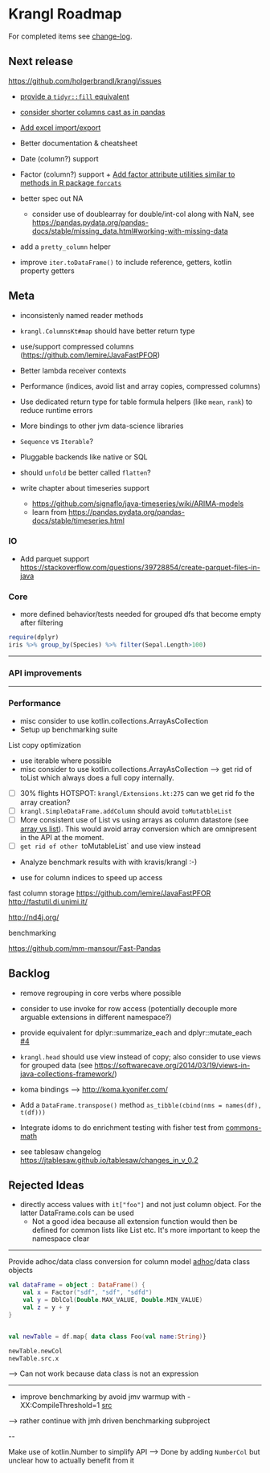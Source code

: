Krangl Roadmap
==============

For completed items see [change-log](../CHANGES.md).

## Next release

https://github.com/holgerbrandl/krangl/issues

* [provide a `tidyr::fill` equivalent](https://github.com/holgerbrandl/krangl/issues/61)
* [consider shorter columns cast as in pandas](https://github.com/holgerbrandl/krangl/issues/60)
* [Add excel import/export](https://github.com/holgerbrandl/krangl/issues/58)
* Better documentation & cheatsheet
* Date (column?) support
* Factor (column?) support + [Add factor attribute utilities similar to methods in R package `forcats`](https://github.com/holgerbrandl/krangl/issues/47)

* better spec out NA
    * consider use of doublearray for double/int-col along with NaN, see https://pandas.pydata.org/pandas-docs/stable/missing_data.html#working-with-missing-data
* add a `pretty_column` helper
* improve `iter.toDataFrame()` to include reference, getters, kotlin property getters

## Meta

* inconsistenly named reader methods
* `krangl.ColumnsKt#map` should have better return type
* use/support compressed columns (https://github.com/lemire/JavaFastPFOR)
* Better lambda receiver contexts
* Performance (indices, avoid list and array copies, compressed columns)
* Use dedicated return type for table formula helpers (like `mean`, `rank`) to reduce runtime errors
* More bindings to other jvm data-science libraries
* `Sequence` vs `Iterable`?
* Pluggable backends like native or SQL
* should `unfold` be better called `flatten`?

* write chapter about timeseries support
    * https://github.com/signaflo/java-timeseries/wiki/ARIMA-models
    * learn from https://pandas.pydata.org/pandas-docs/stable/timeseries.html


### IO

* Add parquet support https://stackoverflow.com/questions/39728854/create-parquet-files-in-java

### Core

* more defined behavior/tests needed for grouped dfs that become empty after filtering
```r
require(dplyr)
iris %>% group_by(Species) %>% filter(Sepal.Length>100)

```


---
### API improvements


---
### Performance

* misc consider to use kotlin.collections.ArrayAsCollection
* Setup up benchmarking suite

List copy optimization
* use iterable where possible
* misc consider to use kotlin.collections.ArrayAsCollection --> get rid of toList which always does a full copy internally.
* [ ] 30% flights HOTSPOT: `krangl/Extensions.kt:275` can we get rid fo the array creation?
* [ ] `krangl.SimpleDataFrame.addColumn` should avoid `toMutatbleList`
* [ ] More consistent use of List vs using arrays as column datastore (see [array vs list](http://stackoverflow.com/questions/716597/array-or-list-in-java-which-is-faster)). This would avoid array conversion which are omnipresent in the API at the moment.
* [ ] `get rid of other `toMutableList` and use view instead
* Analyze benchmark results with with kravis/krangl :-)


* use for column indices to speed up access

fast column storage
https://github.com/lemire/JavaFastPFOR
http://fastutil.di.unimi.it/

http://nd4j.org/

benchmarking

https://github.com/mm-mansour/Fast-Pandas

Backlog
-------

* remove regrouping in core verbs where possible
* consider to use invoke for row access (potentially decouple more arguable extensions in different namespace?)
* provide equivalent for dplyr::summarize_each and dplyr::mutate_each [#4](https://github.com/holgerbrandl/krangl/issues/4)

* `krangl.head` should use view instead of copy; also consider to use views for grouped data (see https://softwarecave.org/2014/03/19/views-in-java-collections-framework/)


* koma bindings --> http://koma.kyonifer.com/
* Add a `DataFrame.transpose()` method `as_tibble(cbind(nms = names(df), t(df)))`


* Integrate idoms to do enrichment testing with fisher test from [commons-math](http://commons.apache.org/proper/commons-math/apidocs/org/apache/commons/math3/distribution/HypergeometricDistribution.html)


* see tablesaw changelog https://jtablesaw.github.io/tablesaw/changes_in_v_0.2


## Rejected Ideas


* directly access values with `it["foo"]` and not just column object. For the latter DataFrame.cols can be used
    * Not a good idea because all extension function would then be defined for common lists like List<Int> etc. It's more important to keep the namespace clear


---

Provide adhoc/data class conversion for column model [adhoc](https://kotlinlang.org/docs/reference/object-declarations.html#object-expressions)/data class objects
```kotlin
val dataFrame = object : DataFrame() {
    val x = Factor("sdf", "sdf", "sdfd")
    val y = DblCol(Double.MAX_VALUE, Double.MIN_VALUE)
    val z = y + y
}


val newTable = df.map{ data class Foo(val name:String)}

newTable.newCol
newTable.src.x
```

-->  Can not work because data class is not an expression

---

* improve benchmarking by avoid jmv warmup with -XX:CompileThreshold=1 [src](http://stackoverflow.com/questions/1481853/technique-or-utility-to-minimize-java-warm-up-time)

--> rather continue with jmh driven benchmarking subproject


--

Make use of kotlin.Number to simplify API --> Done by adding `NumberCol` but unclear how to actually benefit from it
